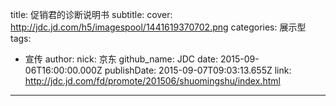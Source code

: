 title: 促销君的诊断说明书
subtitle: 
cover: http://jdc.jd.com/h5/imagespool/1441619370702.png
categories: 展示型
tags:
  - 宣传
author:
  nick: 京东
  github_name: JDC
date: 2015-09-06T16:00:00.000Z
publishDate: 2015-09-07T09:03:13.655Z
link: http://jdc.jd.com/fd/promote/201506/shuomingshu/index.html
---
